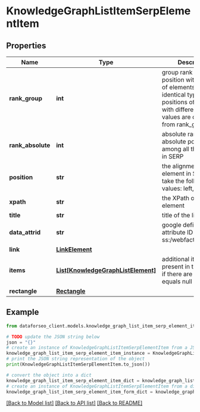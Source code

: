 # KnowledgeGraphListItemSerpElementItem


## Properties

Name | Type | Description | Notes
------------ | ------------- | ------------- | -------------
**rank_group** | **int** | group rank in SERP position within a group of elements with identical type values positions of elements with different type values are omitted from rank_group | [optional] 
**rank_absolute** | **int** | absolute rank in SERP absolute position among all the elements in SERP | [optional] 
**position** | **str** | the alignment of the element in SERP can take the following values: left, right | [optional] 
**xpath** | **str** | the XPath of the element | [optional] 
**title** | **str** | title of the link element | [optional] 
**data_attrid** | **str** | google defined data attribute ID example: ss:/webfacts:net_worth | [optional] 
**link** | [**LinkElement**](LinkElement.md) |  | [optional] 
**items** | [**List[KnowledgeGraphListElement]**](KnowledgeGraphListElement.md) | additional items present in the element if there are none, equals null | [optional] 
**rectangle** | [**Rectangle**](Rectangle.md) |  | [optional] 

## Example

```python
from dataforseo_client.models.knowledge_graph_list_item_serp_element_item import KnowledgeGraphListItemSerpElementItem

# TODO update the JSON string below
json = "{}"
# create an instance of KnowledgeGraphListItemSerpElementItem from a JSON string
knowledge_graph_list_item_serp_element_item_instance = KnowledgeGraphListItemSerpElementItem.from_json(json)
# print the JSON string representation of the object
print(KnowledgeGraphListItemSerpElementItem.to_json())

# convert the object into a dict
knowledge_graph_list_item_serp_element_item_dict = knowledge_graph_list_item_serp_element_item_instance.to_dict()
# create an instance of KnowledgeGraphListItemSerpElementItem from a dict
knowledge_graph_list_item_serp_element_item_form_dict = knowledge_graph_list_item_serp_element_item.from_dict(knowledge_graph_list_item_serp_element_item_dict)
```
[[Back to Model list]](../README.md#documentation-for-models) [[Back to API list]](../README.md#documentation-for-api-endpoints) [[Back to README]](../README.md)


